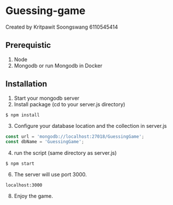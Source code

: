# Guessing-game

Created by Kritpawit Soongswang 6110545414

## Prerequistic
1. Node
2. Mongodb or run Mongodb in Docker
## Installation
1. Start your mongodb server
2. Install package (cd to your server.js directory)
```
$ npm install
```
3. Configure your database location and the collection in server.js

```javascript
const url = 'mongodb://localhost:27018/GuessingGame';
const dbName = 'GuessingGame';
```
4. run the script (same directory as server.js)

```terminal
$ npm start
```
6. The server will use port 3000.
```
localhost:3000
```
8. Enjoy the game.